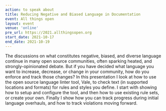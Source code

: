 ```yaml
---
action: to speak about
title: Reducing Negative and Biased Language in Documentation
event: All things open
layout: event
venue: 'online'
pre_url: https://2021.allthingsopen.org
start_date: 2021-10-17
end_date: 2021-10-19
---
```


The discussions on what constitutes negative, biased, and diverse language continue in many open source communities, often sparking heated, and strongly-opinionated debate. But if you have decided what language you want to increase, decrease, or change in your community, how do you enforce and track those changes? In this presentation I look at how to use the open source language linter tool, Vale, to check text (in supported locations and formats) for rules and styles you define. I start with showing how to setup and configure the tool, and then how to use existing rule sets, or create your own. Finally I show how you can track progress during initial language overhauls, and how to track violations moving forward.